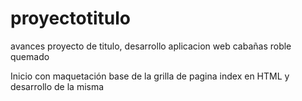 # proyectotitulo
avances proyecto de titulo, desarrollo aplicacion web cabañas roble quemado

Inicio con maquetación base de la grilla de pagina index en HTML y desarrollo de la misma
